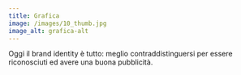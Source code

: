 ```yaml
---
title: Grafica
image: /images/10_thumb.jpg
image_alt: grafica-alt
---
```

Oggi il brand identity è tutto: meglio contraddistinguersi per essere riconosciuti ed avere una buona pubblicità.
